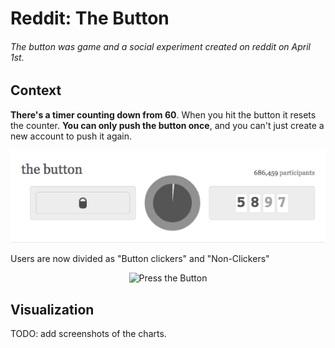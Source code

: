 # Reddit: The Button

###### The button was game and a social experiment created on reddit on April 1st.

## Context
**There's a timer counting down from 60**. When you hit the button it resets the counter. **You can only push the button once**, and you can't just create a new account to push it again.

<p align="center">
  <img src="https://github.com/scrubmx/reddit-button/blob/master/img/button.gif?raw=true" alt="The Button"/>
</p>

Users are now divided as "Button clickers" and "Non-Clickers"

<p align="center">
  <img src="https://github.com/scrubmx/reddit-button/blob/master/img/press-the-button.gif?raw=true" alt="Press the Button"/>
</p>

## Visualization

TODO: add screenshots of the charts.
